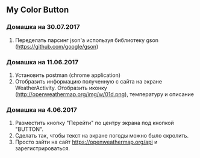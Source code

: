 ## My Color Button


### Домашка на 30.07.2017
1. Переделать парсинг json'а используя библиотеку gson (https://github.com/google/gson)

### Домашка на 11.06.2017
1. Установить postman (chrome application)
2. Отобразить информацию полученную с сайта на экране WeatherActivity. Отобразить иконку (http://openweathermap.org/img/w/01d.png), температуру и описание

### Домашка на 4.06.2017
1. Разместить кнопку "Перейти" по центру экрана под кнопкой "BUTTON".
2. Сделать так, чтобы текст на экране погоды можно было скролить.
3. Просто зайти на сайт https://openweathermap.org/api и зарегистрироваться.